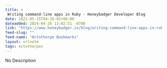 ```yaml
---
title: > 
 Writing command-line apps in Ruby - Honeybadger Developer Blog
date: 2022-05-15T04:16:02+00:00
dateadded: 2024-04-26 13:02:51 -0700
link: "https://www.honeybadger.io/blog/writing-command-line-apps-in-ruby/"
feed-slug: ""
feed-name: "Octothorpe Bookmarks"
layout: urlnote
tags: octothorpes
--- 
```

No Description
 <!-- end excerpt --> 
